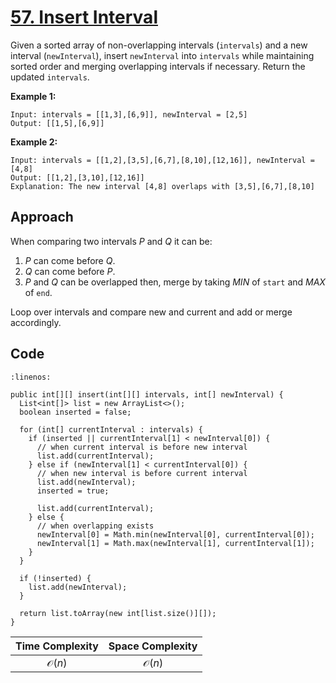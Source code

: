 # [57. Insert Interval](https://leetcode.com/problems/insert-interval/)

Given a sorted array of non-overlapping intervals (`intervals`) and a new interval (`newInterval`), insert `newInterval` into `intervals` while maintaining sorted order and merging overlapping intervals if necessary. Return the updated `intervals`.

**Example 1:**

```
Input: intervals = [[1,3],[6,9]], newInterval = [2,5]
Output: [[1,5],[6,9]]
```

**Example 2:**

```
Input: intervals = [[1,2],[3,5],[6,7],[8,10],[12,16]], newInterval = [4,8]
Output: [[1,2],[3,10],[12,16]]
Explanation: The new interval [4,8] overlaps with [3,5],[6,7],[8,10]
```

## Approach

When comparing two intervals _P_ and _Q_ it can be:

1. _P_ can come before _Q_.
2. _Q_ can come before _P_.
3. _P_ and _Q_ can be overlapped then, merge by taking _MIN_ of `start` and _MAX_ of `end`.

Loop over intervals and compare new and current and add or merge accordingly.

## Code

```{code-block} java
:linenos:

public int[][] insert(int[][] intervals, int[] newInterval) {
  List<int[]> list = new ArrayList<>();
  boolean inserted = false;

  for (int[] currentInterval : intervals) {
    if (inserted || currentInterval[1] < newInterval[0]) {
      // when current interval is before new interval
      list.add(currentInterval);
    } else if (newInterval[1] < currentInterval[0]) {
      // when new interval is before current interval
      list.add(newInterval);
      inserted = true;

      list.add(currentInterval);
    } else {
      // when overlapping exists
      newInterval[0] = Math.min(newInterval[0], currentInterval[0]);
      newInterval[1] = Math.max(newInterval[1], currentInterval[1]);
    }
  }

  if (!inserted) {
    list.add(newInterval);
  }

  return list.toArray(new int[list.size()][]);
}
```

| Time Complexity  | Space Complexity |
| :--------------: | :--------------: |
| $\mathcal{O}(n)$ | $\mathcal{O}(n)$ |
